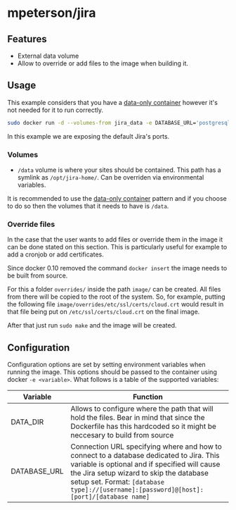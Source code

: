 # mpeterson/jira
## Features
  * External data volume
  * Allow to override or add files to the image when building it.

## Usage
This example considers that you have a [data-only container](http://docs.docker.io/use/working_with_volumes/) however it's not needed for it to run correctly.

```bash
sudo docker run -d --volumes-from jira_data -e DATABASE_URL='postgresql://jira:jellyfish@172.17.0.2/jiradb' --link pgsql:pgsql -p 7990:7990 -p 7999:7999 --name jira mpeterson/jira
```

In this example we are exposing the default Jira's ports.

### Volumes
  * ```/data``` volume is where your sites should be contained. This path has a symlink as ```/opt/jira-home/```. Can be overriden via environmental variables.

It is recommended to use the [data-only container](http://docs.docker.io/use/working_with_volumes/) pattern and if you choose to do so then the volumes that it needs to have is ```/data```.

### Override files
In the case that the user wants to add files or override them in the image it can be done stated on this section. This is particularly useful for example to add a cronjob or add certificates.

Since docker 0.10 removed the command ```docker insert``` the image needs to be built from source.

For this a folder ```overrides/``` inside the path ```image/``` can be created. All files from there will be copied to the root of the system. So, for example, putting the following file ```image/overrides/etc/ssl/certs/cloud.crt``` would result in that file being put on ```/etc/ssl/certs/cloud.crt``` on the final image.

After that just run ```sudo make``` and the image will be created.

## Configuration
Configuration options are set by setting environment variables when running the image. This options should be passed to the container using docker
```-e <variable>```. What follows is a table of the supported variables:

Variable     | Function
------------ | --------------------------------------------------------------------------------------------------------------------------------------------------------------------
DATA_DIR     | Allows to configure where the path that will hold the files. Bear in mind that since the Dockerfile has this hardcoded so it might be neccesary to build from source
DATABASE_URL | Connection URL specifying where and how to connect to a database dedicated to Jira. This variable is optional and if specified will cause the Jira setup wizard to skip the database setup set. Format: ```[database type]://[username]:[password]@[host]:[port]/[database name]```

